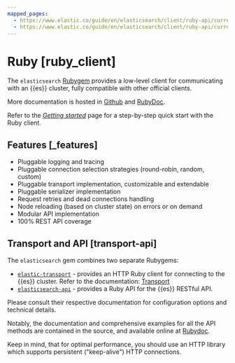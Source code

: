 ```yaml
---
mapped_pages:
  - https://www.elastic.co/guide/en/elasticsearch/client/ruby-api/current/index.html
  - https://www.elastic.co/guide/en/elasticsearch/client/ruby-api/current/ruby_client.html
---
```


# Ruby [ruby_client]

The `elasticsearch` [Rubygem](http://rubygems.org/gems/elasticsearch) provides a low-level client for communicating with an {{es}} cluster, fully compatible with other official clients.

More documentation is hosted in [Github](https://github.com/elastic/elasticsearch-ruby) and [RubyDoc](http://rubydoc.info/gems/elasticsearch).

Refer to the [*Getting started*](/reference/getting-started.md) page for a step-by-step quick start with the Ruby client.


## Features [_features]

* Pluggable logging and tracing
* Pluggable connection selection strategies (round-robin, random, custom)
* Pluggable transport implementation, customizable and extendable
* Pluggable serializer implementation
* Request retries and dead connections handling
* Node reloading (based on cluster state) on errors or on demand
* Modular API implementation
* 100% REST API coverage


## Transport and API [transport-api]

The `elasticsearch` gem combines two separate Rubygems:

* [`elastic-transport`](https://github.com/elastic/elastic-transport-ruby/) - provides an HTTP Ruby client for connecting to the {{es}} cluster. Refer to the documentation: [Transport](/reference/transport.md)
* [`elasticsearch-api`](https://github.com/elastic/elasticsearch-ruby/tree/main/elasticsearch-api) - provides a Ruby API for the {{es}} RESTful API.

Please consult their respective documentation for configuration options and technical details.

Notably, the documentation and comprehensive examples for all the API methods are contained in the source, and available online at [Rubydoc](http://rubydoc.info/gems/elasticsearch-api/Elasticsearch/API/Actions).

Keep in mind, that for optimal performance, you should use an HTTP library which supports persistent ("keep-alive") HTTP connections.

